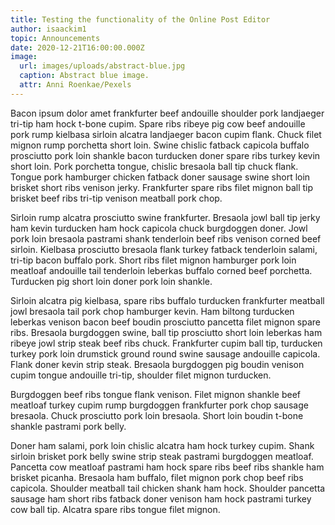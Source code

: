 ```yaml
---
title: Testing the functionality of the Online Post Editor
author: isaackim1
topic: Announcements
date: 2020-12-21T16:00:00.000Z
image:
  url: images/uploads/abstract-blue.jpg
  caption: Abstract blue image.
  attr: Anni Roenkae/Pexels
---
```

Bacon ipsum dolor amet frankfurter beef andouille shoulder pork landjaeger tri-tip ham hock t-bone cupim. Spare ribs ribeye pig cow beef andouille pork rump kielbasa sirloin alcatra landjaeger bacon cupim flank. Chuck filet mignon rump porchetta short loin. Swine chislic fatback capicola buffalo prosciutto pork loin shankle bacon turducken doner spare ribs turkey kevin short loin. Pork porchetta tongue, chislic bresaola ball tip chuck flank. Tongue pork hamburger chicken fatback doner sausage swine short loin brisket short ribs venison jerky. Frankfurter spare ribs filet mignon ball tip brisket beef ribs tri-tip venison meatball pork chop.

Sirloin rump alcatra prosciutto swine frankfurter. Bresaola jowl ball tip jerky ham kevin turducken ham hock capicola chuck burgdoggen doner. Jowl pork loin bresaola pastrami shank tenderloin beef ribs venison corned beef sirloin. Kielbasa prosciutto bresaola flank turkey fatback tenderloin salami, tri-tip bacon buffalo pork. Short ribs filet mignon hamburger pork loin meatloaf andouille tail tenderloin leberkas buffalo corned beef porchetta. Turducken pig short loin doner pork loin shankle.

Sirloin alcatra pig kielbasa, spare ribs buffalo turducken frankfurter meatball jowl bresaola tail pork chop hamburger kevin. Ham biltong turducken leberkas venison bacon beef boudin prosciutto pancetta filet mignon spare ribs. Bresaola burgdoggen swine, ball tip prosciutto short loin leberkas ham ribeye jowl strip steak beef ribs chuck. Frankfurter cupim ball tip, turducken turkey pork loin drumstick ground round swine sausage andouille capicola. Flank doner kevin strip steak. Bresaola burgdoggen pig boudin venison cupim tongue andouille tri-tip, shoulder filet mignon turducken.

Burgdoggen beef ribs tongue flank venison. Filet mignon shankle beef meatloaf turkey cupim rump burgdoggen frankfurter pork chop sausage bresaola. Chuck prosciutto pork loin bresaola. Short loin boudin t-bone shankle pastrami pork belly.

Doner ham salami, pork loin chislic alcatra ham hock turkey cupim. Shank sirloin brisket pork belly swine strip steak pastrami burgdoggen meatloaf. Pancetta cow meatloaf pastrami ham hock spare ribs beef ribs shankle ham brisket picanha. Bresaola ham buffalo, filet mignon pork chop beef ribs capicola. Shoulder meatball tail chicken shank ham hock. Shoulder pancetta sausage ham short ribs fatback doner venison ham hock pastrami turkey cow ball tip. Alcatra spare ribs tongue filet mignon.